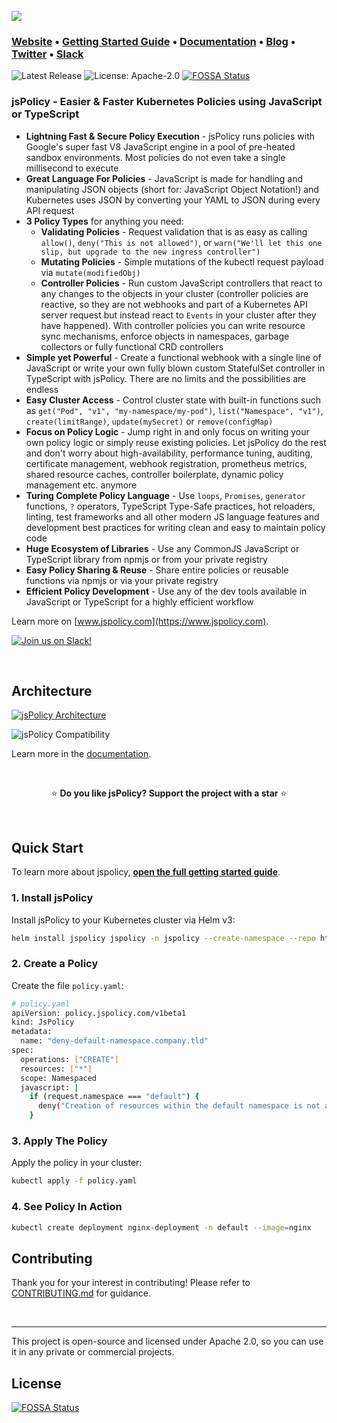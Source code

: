<br>
<a href="https://www.jspolicy.com"><img src="docs/static/media/jspolicy-logo-dark.svg"></a>

### **[Website](https://www.jspolicy.com)** • **[Getting Started Guide](https://www.jspolicy.com/docs/getting-started/installation)** • **[Documentation](https://www.jspolicy.com/docs/why-jspolicy)** • **[Blog](https://loft.sh/blog)** • **[Twitter](https://twitter.com/loft_sh)** • **[Slack](https://slack.loft.sh/)**

![Latest Release](https://img.shields.io/github/v/release/loft-sh/jspolicy?style=for-the-badge&label=Latest%20Release&color=%23007ec6)
![License: Apache-2.0](https://img.shields.io/github/license/loft-sh/jspolicy?style=for-the-badge&color=%23007ec6)
[![FOSSA Status](https://app.fossa.com/api/projects/git%2Bgithub.com%2Floft-sh%2Fjspolicy.svg?type=shield)](https://app.fossa.com/projects/git%2Bgithub.com%2Floft-sh%2Fjspolicy?ref=badge_shield)


### jsPolicy - Easier & Faster Kubernetes Policies using JavaScript or TypeScript
- **Lightning Fast & Secure Policy Execution** - jsPolicy runs policies with Google's super fast V8 JavaScript engine in a pool of pre-heated sandbox environments. Most policies do not even take a single millisecond to execute
- **Great Language For Policies** - JavaScript is made for handling and manipulating JSON objects (short for: JavaScript Object Notation!) and Kubernetes uses JSON by converting your YAML to JSON during every API request
- **3 Policy Types** for anything you need:
  - **Validating Policies** - Request validation that is as easy as calling `allow()`, `deny("This is not allowed")`, or `warn("We'll let this one slip, but upgrade to the new ingress controller")`
  - **Mutating Policies** - Simple mutations of the kubectl request payload via `mutate(modifiedObj)`
  - **Controller Policies** - Run custom JavaScript controllers that react to any changes to the objects in your cluster (controller policies are reactive, so they are not webhooks and part of a Kubernetes API server request but instead react to `Events` in your cluster after they have happened). With controller policies you can write resource sync mechanisms, enforce objects in namespaces, garbage collectors or fully functional CRD controllers
- **Simple yet Powerful** - Create a functional webhook with a single line of JavaScript or write your own fully blown custom StatefulSet controller in TypeScript with jsPolicy. There are no limits and the possibilities are endless
- **Easy Cluster Access** - Control cluster state with built-in functions such as `get("Pod", "v1", "my-namespace/my-pod")`, `list("Namespace", "v1")`, `create(limitRange)`, `update(mySecret)` or `remove(configMap)`
- **Focus on Policy Logic** - Jump right in and only focus on writing your own policy logic or simply reuse existing policies. Let jsPolicy do the rest and don't worry about high-availability, performance tuning, auditing, certificate management, webhook registration, prometheus metrics, shared resource caches, controller boilerplate, dynamic policy management etc. anymore
- **Turing Complete Policy Language** - Use `loops`, `Promises`, `generator` functions, `?` operators, TypeScript Type-Safe practices, hot reloaders, linting, test frameworks and all other modern JS language features and development best practices for writing clean and easy to maintain policy code
- **Huge Ecosystem of Libraries** - Use any CommonJS JavaScript or TypeScript library from npmjs or from your private registry
- **Easy Policy Sharing & Reuse** - Share entire policies or reusable functions via npmjs or via your private registry
- **Efficient Policy Development** - Use any of the dev tools available in JavaScript or TypeScript for a highly efficient workflow


Learn more on [www.jspolicy.com](https://www.jspolicy.com).


[![Join us on Slack!](docs/static/media/slack.svg)](https://slack.loft.sh/)

<br>

## Architecture 
[![jsPolicy Architecture](docs/static/media/diagrams/jspolicy-architecture.svg)](https://www.jspolicy.com)

![jsPolicy Compatibility](docs/static/media/cluster-compatibility.png)


Learn more in the [documentation](https://www.jspolicy.com/docs/why-jspolicy).

<br>

<p align="center">
⭐️ <strong>Do you like jsPolicy? Support the project with a star</strong> ⭐️
</p>

<br>

## Quick Start
To learn more about jspolicy, [**open the full getting started guide**](https://www.jspolicy.com/docs/getting-started/installation).

### 1. Install jsPolicy
Install jsPolicy to your Kubernetes cluster via Helm v3:
```bash
helm install jspolicy jspolicy -n jspolicy --create-namespace --repo https://charts.loft.sh
```


### 2. Create a Policy
Create the file `policy.yaml`:
```bash
# policy.yaml
apiVersion: policy.jspolicy.com/v1beta1
kind: JsPolicy
metadata:
  name: "deny-default-namespace.company.tld"
spec:
  operations: ["CREATE"]
  resources: ["*"]
  scope: Namespaced
  javascript: |
    if (request.namespace === "default") {
      deny("Creation of resources within the default namespace is not allowed!");
    }
```

### 3. Apply The Policy
Apply the policy in your cluster:
```bash
kubectl apply -f policy.yaml
```


### 4. See Policy In Action
```bash
kubectl create deployment nginx-deployment -n default --image=nginx
```

## Contributing

Thank you for your interest in contributing! Please refer to
[CONTRIBUTING.md](https://github.com/loft-sh/jspolicy/blob/main/CONTRIBUTING.md) for guidance.

<br>

---

This project is open-source and licensed under Apache 2.0, so you can use it in any private or commercial projects.


## License
[![FOSSA Status](https://app.fossa.com/api/projects/git%2Bgithub.com%2Floft-sh%2Fjspolicy.svg?type=large)](https://app.fossa.com/projects/git%2Bgithub.com%2Floft-sh%2Fjspolicy?ref=badge_large)